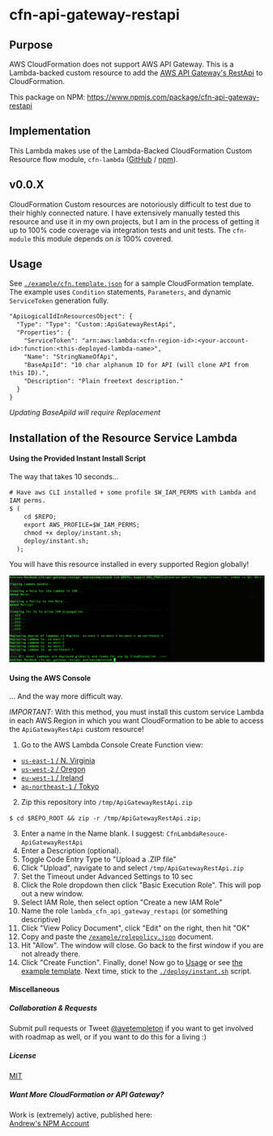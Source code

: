 
# cfn-api-gateway-restapi


## Purpose

AWS CloudFormation does not support AWS API Gateway. This is a Lambda-backed custom resource to add the [AWS API Gateway's RestApi](http://docs.aws.amazon.com/apigateway/api-reference/resource/rest-api/) to CloudFormation.

This package on NPM: https://www.npmjs.com/package/cfn-api-gateway-restapi


## Implementation

This Lambda makes use of the Lambda-Backed CloudFormation Custom Resource flow module, `cfn-lambda` ([GitHub](https://github.com/andrew-templeton/cfn-lambda) / [npm](https://www.npmjs.com/package/cfn-lambda)).

## v0.0.X

CloudFormation Custom resources are notoriously difficult to test due to their highly connected nature. I have extensively manually tested this resource and use it in my own projects, but I am in the process of getting it up to 100% code coverage via integration tests and unit tests. The `cfn-module` this module depends on *is* 100% covered.

## Usage

  See [`./example/cfn.template.json`](./example/cfn.template.json) for a sample CloudFormation template. The example uses `Condition` statements, `Parameters`, and dynamic `ServiceToken` generation fully.


    "ApiLogicalIdInResourcesObject": {
      "Type": "Type": "Custom::ApiGatewayRestApi",
      "Properties": {
        "ServiceToken": "arn:aws:lambda:<cfn-region-id>:<your-account-id>:function:<this-deployed-lambda-name>",
        "Name": "StringNameOfApi",
        "BaseApiId": "10 char alphanum ID for API (will clone API from this ID).",
        "Description": "Plain freetext description."
      }
    }


  *Updating BaseApiId will require Replacement*


## Installation of the Resource Service Lambda

#### Using the Provided Instant Install Script

The way that takes 10 seconds...
    
    # Have aws CLI installed + some profile $W_IAM_PERMS with Lambda and IAM perms.
    $ (
        cd $REPO;
        export AWS_PROFILE=$W_IAM_PERMS;
        chmod +x deploy/instant.sh;
        deploy/instant.sh;
      );


You will have this resource installed in every supported Region globally!


![Insta-Deploy](./example/insta-deploy.png)


#### Using the AWS Console

... And the way more difficult way.

*IMPORTANT*: With this method, you must install this custom service Lambda in each AWS Region in which you want CloudFormation to be able to access the `ApiGatewayRestApi` custom resource!

1. Go to the AWS Lambda Console Create Function view:
  - [`us-east-1` / N. Virginia](https://console.aws.amazon.com/lambda/home?region=us-east-1#/create?step=2)
  - [`us-west-2` / Oregon](https://console.aws.amazon.com/lambda/home?region=us-west-2#/create?step=2)
  - [`eu-west-1` / Ireland](https://console.aws.amazon.com/lambda/home?region=eu-west-1#/create?step=2)
  - [`ap-northeast-1` / Tokyo](https://console.aws.amazon.com/lambda/home?region=ap-northeast-1#/create?step=2)
2. Zip this repository into `/tmp/ApiGatewayRestApi.zip`

  `$ cd $REPO_ROOT && zip -r /tmp/ApiGatewayRestApi.zip;`

3. Enter a name in the Name blank. I suggest: `CfnLambdaResouce-ApiGatewayRestApi`
4. Enter a Description (optional).
5. Toggle Code Entry Type to "Upload a .ZIP file"
6. Click "Upload", navigate to and select `/tmp/ApiGatewayRestApi.zip`
7. Set the Timeout under Advanced Settings to 10 sec
8. Click the Role dropdown then click "Basic Execution Role". This will pop out a new window.
9. Select IAM Role, then select option "Create a new IAM Role"
10. Name the role `lambda_cfn_api_gateway_restapi` (or something descriptive)
11. Click "View Policy Document", click "Edit" on the right, then hit "OK"
12. Copy and paste the [`/example/rolepolicy.json`](https://raw.githubusercontent.com/andrew-templeton/cfn-api-gateway-restapi/master/example/rolepolicy.json) document.
13. Hit "Allow". The window will close. Go back to the first window if you are not already there.
14. Click "Create Function". Finally, done! Now go to [Usage](#usage) or see [the example template](./example/cfn.template.json). Next time, stick to the [`./deploy/instant.sh`](./deploy/instant.sh) script.




#### Miscellaneous

##### Collaboration & Requests

Submit pull requests or Tweet [@ayetempleton](https://twitter.com/ayetempleton) if you want to get involved with roadmap as well, or if you want to do this for a living :)


##### License

[MIT](./License)


##### Want More CloudFormation or API Gateway?

Work is (extremely) active, published here:  
[Andrew's NPM Account](https://www.npmjs.com/~andrew-templeton)
